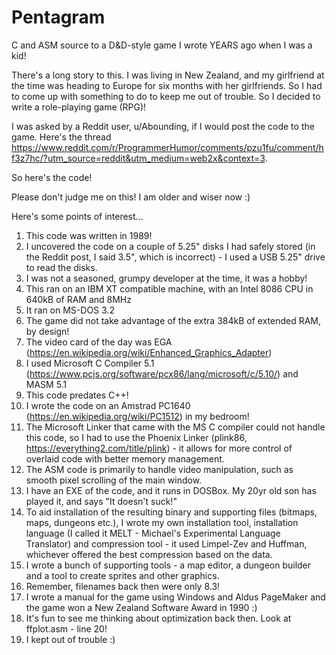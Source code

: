 # Pentagram
C and ASM source to a D&amp;D-style game I wrote YEARS ago when I was a kid!

There's a long story to this. I was living in New Zealand, and my girlfriend at the time was heading to Europe for six months with her girlfriends. So I had to come up with something to do to keep me out of trouble. So I decided to write a role-playing game (RPG)! 

I was asked by a Reddit user, u/Abounding, if I would post the code to the game. Here's the thread https://www.reddit.com/r/ProgrammerHumor/comments/pzu1fu/comment/hf3z7hc/?utm_source=reddit&utm_medium=web2x&context=3.

So here's the code!

Please don't judge me on this! I am older and wiser now :)

Here's some points of interest...

1) This code was written in 1989!
2) I uncovered the code on a couple of 5.25" disks I had safely stored (in the Reddit post, I said 3.5", which is incorrect) - I used a USB 5.25" drive to read the disks.
3) I was not a seasoned, grumpy developer at the time, it was a hobby!
4) This ran on an IBM XT compatible machine, with an Intel 8086 CPU in 640kB of RAM and 8MHz
5) It ran on MS-DOS 3.2
6) The game did not take advantage of the extra 384kB of extended RAM, by design!
7) The video card of the day was EGA (https://en.wikipedia.org/wiki/Enhanced_Graphics_Adapter)
8) I used Microsoft C Compiler 5.1 (https://www.pcjs.org/software/pcx86/lang/microsoft/c/5.10/) and MASM 5.1
9) This code predates C++!
10) I wrote the code on an Amstrad PC1640 (https://en.wikipedia.org/wiki/PC1512) in my bedroom!
11) The Microsoft Linker that came with the MS C compiler could not handle this code, so I had to use the Phoenix Linker (plink86, https://everything2.com/title/plink) - it allows for more control of overlaid code with better memory management.
12) The ASM code is primarily to handle video manipulation, such as smooth pixel scrolling of the main window.
13) I have an EXE of the code, and it runs in DOSBox. My 20yr old son has played it, and says "It doesn't suck!"
14) To aid installation of the resulting binary and supporting files (bitmaps, maps, dungeons etc.), I wrote my own installation tool, installation language (I called it MELT - Michael's Experimental Language Translator) and compression tool - it used Limpel-Zev and Huffman, whichever offered the best compression based on the data.
15) I wrote a bunch of supporting tools - a map editor, a dungeon builder and a tool to create sprites and other graphics.
16) Remember, filenames back then were only 8.3!
17) I wrote a manual for the game using Windows and Aldus PageMaker and the game won a New Zealand Software Award in 1990 :) 
18) It's fun to see me thinking about optimization back then. Look at ffplot.asm - line 20! 
19) I kept out of trouble :) 

